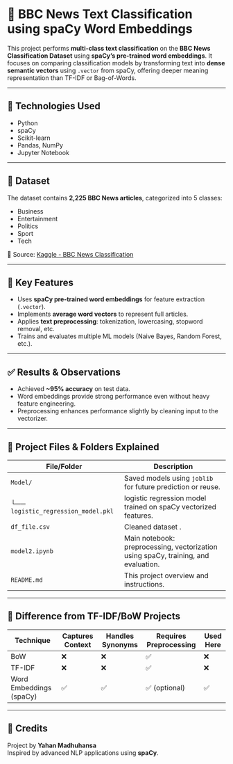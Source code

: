 # 🧠 BBC News Text Classification using spaCy Word Embeddings

This project performs **multi-class text classification** on the **BBC News Classification Dataset** using **spaCy’s pre-trained word embeddings**. It focuses on comparing classification models by transforming text into **dense semantic vectors** using `.vector` from spaCy, offering deeper meaning representation than TF-IDF or Bag-of-Words.

---

## 🔧 Technologies Used

- Python  
- spaCy  
- Scikit-learn  
- Pandas, NumPy  
- Jupyter Notebook  

---

## 📁 Dataset

The dataset contains **2,225 BBC News articles**, categorized into 5 classes:

- Business  
- Entertainment  
- Politics  
- Sport  
- Tech  

📌 Source: [Kaggle - BBC News Classification](https://www.kaggle.com/datasets/sunilthite/text-document-classification-dataset)

---

## 📌 Key Features

- Uses **spaCy pre-trained word embeddings** for feature extraction (`.vector`).
- Implements **average word vectors** to represent full articles.
- Applies **text preprocessing**: tokenization, lowercasing, stopword removal, etc.
- Trains and evaluates multiple ML models (Naive Bayes, Random Forest, etc.).

---

## ✅ Results & Observations

- Achieved **~95% accuracy** on test data.
- Word embeddings provide strong performance even without heavy feature engineering.
- Preprocessing enhances performance slightly by cleaning input to the vectorizer.

---

## 📁 Project Files & Folders Explained

| File/Folder | Description |
|-------------|-------------|
| `Model/` | Saved models using `joblib` for future prediction or reuse. |
| └── `logistic_regression_model.pkl` | logistic regression model trained on spaCy vectorized features. |
| `df_file.csv` | Cleaned dataset . |
| `model2.ipynb` | Main notebook: preprocessing, vectorization using spaCy, training, and evaluation. |
| `README.md` | This project overview and instructions. |

---

## 🤖 Difference from TF-IDF/BoW Projects

| Technique                  | Captures Context | Handles Synonyms | Requires Preprocessing | Used Here |
|---------------------------|------------------|------------------|------------------------|-----------|
| BoW                       | ❌                | ❌                | ✅                     | ❌        |
| TF-IDF                    | ❌                | ❌                | ✅                     | ❌        |
| Word Embeddings (spaCy)   | ✅                | ✅                | ✅ (optional)          | ✅        |

---

## 🙌 Credits

Project by **Yahan Madhuhansa**  
Inspired by advanced NLP applications using **spaCy**.
